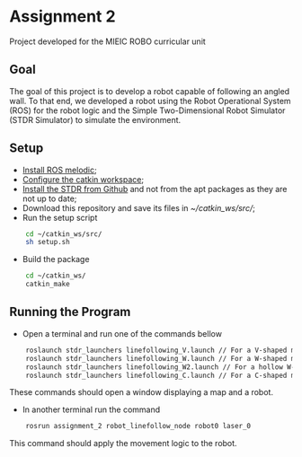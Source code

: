 # Assignment 2

Project developed for the MIEIC ROBO curricular unit

## Goal

The goal of this project is to develop a robot capable of following an angled wall. To that end, we developed a robot using the Robot Operational System (ROS) for the robot logic and the Simple Two-Dimensional Robot Simulator (STDR Simulator) to simulate the environment.

## Setup

- [Install ROS melodic](http://wiki.ros.org/melodic/Installation);
- [Configure the catkin workspace](http://wiki.ros.org/ROS/Tutorials/InstallingandConfiguringROSEnvironment#Create_a_ROS_Workspace);
- [Install the STDR from Github](http://wiki.ros.org/stdr_simulator/Tutorials/Set%20up%20STDR%20Simulator#Get_STDR_Simulator_from_Github) and not from the apt packages as they are not up to date;
- Download this repository and save its files in *~/catkin_ws/src/*;
- Run the setup script

```sh
    cd ~/catkin_ws/src/
    sh setup.sh
```

- Build the package

```sh
    cd ~/catkin_ws/
    catkin_make
```

## Running the Program

- Open a terminal and run one of the commands bellow

```sh
    roslaunch stdr_launchers linefollowing_V.launch // For a V-shaped map
    roslaunch stdr_launchers linefollowing_W.launch // For a W-shaped map
    roslaunch stdr_launchers linefollowing_W2.launch // For a hollow W-shaped map
    roslaunch stdr_launchers linefollowing_C.launch // For a C-shaped map
```

These commands should open a window displaying a map and a robot.

- In another terminal run the command

```sh
    rosrun assignment_2 robot_linefollow_node robot0 laser_0
```

This command should apply the movement logic to the robot.
